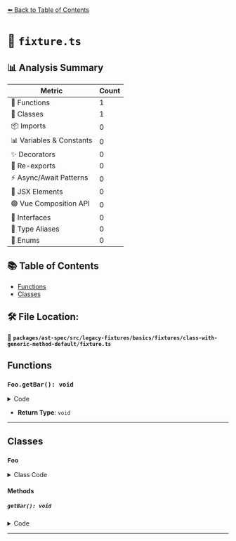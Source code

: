 [⬅️ Back to Table of Contents](../../../../../../../index.md)

# 📄 `fixture.ts`

## 📊 Analysis Summary

| Metric | Count |
|--------|-------|
| 🔧 Functions | 1 |
| 🧱 Classes | 1 |
| 📦 Imports | 0 |
| 📊 Variables & Constants | 0 |
| ✨ Decorators | 0 |
| 🔄 Re-exports | 0 |
| ⚡ Async/Await Patterns | 0 |
| 💠 JSX Elements | 0 |
| 🟢 Vue Composition API | 0 |
| 📐 Interfaces | 0 |
| 📑 Type Aliases | 0 |
| 🎯 Enums | 0 |

## 📚 Table of Contents

- [Functions](#functions)
- [Classes](#classes)

## 🛠️ File Location:
📂 **`packages/ast-spec/src/legacy-fixtures/basics/fixtures/class-with-generic-method-default/fixture.ts`**

## Functions

### `Foo.getBar(): void`

<details><summary>Code</summary>

```ts
getBar<T = Bar>() {}
```
</details>

- **Return Type**: `void`

---

## Classes

### `Foo`

<details><summary>Class Code</summary>

```ts
class Foo {
  getBar<T = Bar>() {}
}
```
</details>

#### Methods

##### `getBar(): void`

<details><summary>Code</summary>

```ts
getBar<T = Bar>() {}
```
</details>


---